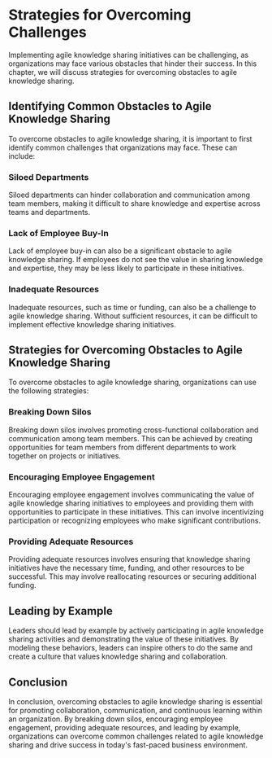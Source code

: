 # Strategies for Overcoming Challenges

Implementing agile knowledge sharing initiatives can be challenging, as organizations may face various obstacles that hinder their success. In this chapter, we will discuss strategies for overcoming obstacles to agile knowledge sharing.

Identifying Common Obstacles to Agile Knowledge Sharing
-------------------------------------------------------

To overcome obstacles to agile knowledge sharing, it is important to first identify common challenges that organizations may face. These can include:

### Siloed Departments

Siloed departments can hinder collaboration and communication among team members, making it difficult to share knowledge and expertise across teams and departments.

### Lack of Employee Buy-In

Lack of employee buy-in can also be a significant obstacle to agile knowledge sharing. If employees do not see the value in sharing knowledge and expertise, they may be less likely to participate in these initiatives.

### Inadequate Resources

Inadequate resources, such as time or funding, can also be a challenge to agile knowledge sharing. Without sufficient resources, it can be difficult to implement effective knowledge sharing initiatives.

Strategies for Overcoming Obstacles to Agile Knowledge Sharing
--------------------------------------------------------------

To overcome obstacles to agile knowledge sharing, organizations can use the following strategies:

### Breaking Down Silos

Breaking down silos involves promoting cross-functional collaboration and communication among team members. This can be achieved by creating opportunities for team members from different departments to work together on projects or initiatives.

### Encouraging Employee Engagement

Encouraging employee engagement involves communicating the value of agile knowledge sharing initiatives to employees and providing them with opportunities to participate in these initiatives. This can involve incentivizing participation or recognizing employees who make significant contributions.

### Providing Adequate Resources

Providing adequate resources involves ensuring that knowledge sharing initiatives have the necessary time, funding, and other resources to be successful. This may involve reallocating resources or securing additional funding.

Leading by Example
------------------

Leaders should lead by example by actively participating in agile knowledge sharing activities and demonstrating the value of these initiatives. By modeling these behaviors, leaders can inspire others to do the same and create a culture that values knowledge sharing and collaboration.

Conclusion
----------

In conclusion, overcoming obstacles to agile knowledge sharing is essential for promoting collaboration, communication, and continuous learning within an organization. By breaking down silos, encouraging employee engagement, providing adequate resources, and leading by example, organizations can overcome common challenges related to agile knowledge sharing and drive success in today's fast-paced business environment.


